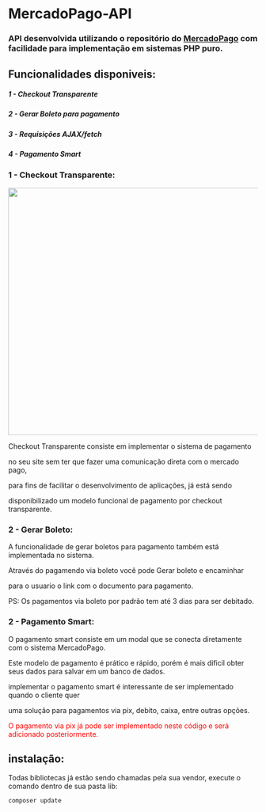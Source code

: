 # MercadoPago-API
### API desenvolvida utilizando o repositório do [MercadoPago](https://www.mercadopago.com.br/developers/pt) com facilidade para implementação em sistemas PHP puro.




## Funcionalidades disponiveis:
##### 1 - Checkout Transparente
##### 2 - Gerar Boleto para pagamento
##### 3 - Requisições AJAX/fetch
##### 4 - Pagamento Smart

### 1 - Checkout Transparente:
<img src="https://user-images.githubusercontent.com/84283346/168401847-cfc76c42-4a25-4033-88f2-7ae58acee40c.png" width="600" height="500"/>

<div>
  <p>Checkout Transparente consiste em implementar o sistema de pagamento</p>
  <p>no seu site sem ter que fazer uma comunicação direta com o mercado pago, </p>
  <p>para fins de facilitar o desenvolvimento de aplicações, já está sendo </p>
  <p>disponibilizado um modelo funcional de pagamento por checkout transparente.</p>
</div>

### 2 - Gerar Boleto:
<div>
  <p>A funcionalidade de gerar boletos para pagamento também está implementada no sistema.</p>
  <p>Através do pagamendo via boleto você pode Gerar boleto e encaminhar</p>
  <p>para o usuario o link com o documento para pagamento.</p>
  <p>PS: Os pagamentos via boleto por padrão tem até 3 dias para ser debitado.</p>
</div>

### 2 - Pagamento Smart:
<div>
  <p>O pagamento smart consiste em um modal que se conecta diretamente com o sistema MercadoPago.</p>
  <p>Este modelo de pagamento é prático e rápido, porém é mais dificil obter seus dados para salvar em um banco de dados.</p>
  <p>implementar o pagamento smart é interessante de ser implementado quando o cliente quer</p>
  <p>uma solução para pagamentos via pix, debito, caixa, entre outras opções.</p>
</div>

<p style="color: red">O pagamento via pix já pode ser implementado neste código e será adicionado posteriormente.</p>


## instalação:
Todas bibliotecas já estão sendo chamadas pela sua vendor, execute o comando dentro de sua pasta lib:

    composer update

  





